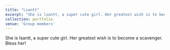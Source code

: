 ```yaml
---
title: "Lsantt"
excerpt: "She is lsantt, a super cute girl. Her greatest wish is to become a scavenger. Bless her!<br/><img src='/images/lht.jpg'>"
collection: portfolio
venue: 'Group members'
---
```


She is lsantt, a super cute girl. Her greatest wish is to become a scavenger. Bless her!

